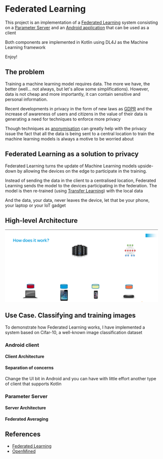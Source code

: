# Federated Learning
This project is an implementation of a [Federated Learning](https://research.googleblog.com/2017/04/federated-learning-collaborative.html) system consisting on a [Parameter Server](https://github.com/mccorby/PhotoLabellerServer) and an [Android application](https://github.com/mccorby/PhotoLabeller) that can be used as a client

Both components are implemented in Kotlin using DL4J as the Machine Learning framework


Enjoy!

## The problem
Training a machine learning model requires data. The more we have, the better (well... not always, but let's allow some simplifications). However, data is not cheap and more importantly, it can contain sensitive and personal information.

Recent developments in privacy in the form of new laws as [GDPR](https://www.eugdpr.org/) and the increase of awareness of users and citizens in the value of their data is generating a need for techniques to enforce more privacy

Though techniques as [anonymisation](https://ico.org.uk/for-organisations/guide-to-data-protection/anonymisation/) can greatly help with the privacy issue the fact that all the data is being sent to a central location to train the machine learning models is always a motive to be worried about


## Federated Learning as a solution to privacy
Federated Learning turns the update of Machine Learning models upside-down by allowing the devices on the edge to participate in the training.

Instead of sending the data in the client to a centralised location, Federated Learning sends the model to the devices participating in the federation. The model is then re-trained (using [Transfer Learning](http://ruder.io/transfer-learning/)) with the local data

And the data, your data, never leaves the device, let that be your phone, your laptop or your IoT gadget

## High-level Architecture

![image alt text](art/high_level_arch.png)

## Use Case. Classifying and training images
To demonstrate how Federated Learning works, I have implemented a system based on Cifar-10, a well-known image classification dataset

### Android client
#### Client Architecture
#### Separation of concerns
Change the UI bit in Android and you can have with little effort another type of client that supports Kotlin

### Parameter Server
#### Server Architecture
#### Federated Averaging

## References
* [Federated Learning](https://research.googleblog.com/2017/04/federated-learning-collaborative.html)
* [OpenMined](https://www.openmined.org/)